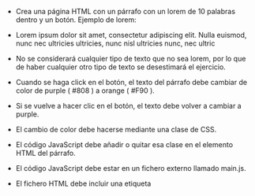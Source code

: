 * Crea una página HTML con un párrafo con un lorem de 10 palabras dentro y un botón. Ejemplo de lorem:
* Lorem ipsum dolor sit amet, consectetur adipiscing elit. Nulla euismod, nunc nec ultricies ultricies, nunc nisl ultricies nunc, nec ultric
* No se considerará cualquier tipo de texto que no sea lorem, por lo que de haber cualquier otro tipo de texto se desestimará el ejercicio.

* Cuando se haga click en el botón, el texto del párrafo debe cambiar de color de purple ( #808 ) a orange ( #F90 ).

* Si se vuelve a hacer clic en el botón, el texto debe volver a cambiar a purple.

* El cambio de color debe hacerse mediante una clase de CSS.

* El código JavaScript debe añadir o quitar esa clase en el elemento HTML del párrafo.

* El código JavaScript debe estar en un fichero externo llamado main.js.

* El fichero HTML debe incluir una etiqueta <script> que cargue el fichero main.js.

* El fichero HTML debe incluir una etiqueta <link> que cargue un fichero CSS con la clase necesaria para cambiar el color del texto.

Ejemplo del resultado: https://manipulacion-dom.netlify.app/ejercicio-1.html